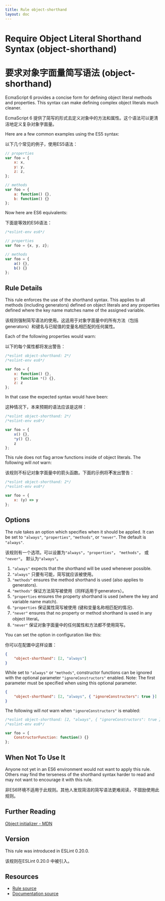 ```yaml
---
title: Rule object-shorthand
layout: doc
---
```

<!-- Note: No pull requests accepted for this file. See README.md in the root directory for details. -->

# Require Object Literal Shorthand Syntax (object-shorthand)

# 要求对象字面量简写语法 (object-shorthand)

EcmaScript 6 provides a concise form for defining object literal methods and properties. This
syntax can make defining complex object literals much cleaner.

EcmaScript 6 提供了简写的形式去定义对象中的方法和属性。这个语法可以更清洁地定义复杂对象字面量。

Here are a few common examples using the ES5 syntax:

以下几个常见的例子，使用ES5语法：

```js
// properties
var foo = {
    x: x,
    y: y,
    z: z,
};

// methods
var foo = {
    a: function() {},
    b: function() {}
};
```

Now here are ES6 equivalents:

下面是等效的ES6语法：

```js
/*eslint-env es6*/

// properties
var foo = {x, y, z};

// methods
var foo = {
    a() {},
    b() {}
};
```

## Rule Details

This rule enforces the use of the shorthand syntax. This applies
to all methods (including generators) defined on object literals and any
properties defined where the key name matches name of the assigned variable.

该规则强制简写语法的使用。这适用于对象字面量中的所有方法（包括generators）和键名与已赋值的变量名相匹配的任何属性。

Each of the following properties would warn:

以下的每个属性都将发出警告：

```js
/*eslint object-shorthand: 2*/
/*eslint-env es6*/

var foo = {
    x: function() {},
    y: function *() {},
    z: z
};
```

In that case the expected syntax would have been:

这种情况下，本来预期的语法应该是这样：

```js
/*eslint object-shorthand: 2*/
/*eslint-env es6*/

var foo = {
    x() {},
    *y() {},
    z
};
```

This rule does not flag arrow functions inside of object literals.
The following will *not* warn:

该规则不标记对象字面量中的箭头函数。下面的示例将**不**发出警告：

```js
/*eslint object-shorthand: 2*/
/*eslint-env es6*/

var foo = {
    x: (y) => y
};
```

## Options

The rule takes an option which specifies when it should be applied. It can be set to
`"always"`, `"properties"`, `"methods"`, or `"never"`. The default is `"always"`.

该规则有一个选项。可以设置为`"always"`，`"properties"`， `"methods"`， 或 `"never"`。 默认为`"always"`。

1. `"always"` expects that the shorthand will be used whenever possible.
1. `"always"` 只要有可能，简写就应该被使用。
2. `"methods"` ensures the method shorthand is used (also applies to generators).
2. `"methods"` 保证方法简写被使用（同样适用于generators）。
3. `"properties` ensures the property shorthand is used (where the key and variable name match).
3. `"properties` 保证属性简写被使用 (键和变量名称相匹配的情况).
4. `"never"` ensures that no property or method shorthand is used in any object literal。
4. `"never"` 保证对象字面量中的任何属性和方法都不使用简写。

You can set the option in configuration like this:

你可以在配置中这样设置：

```json
{
    "object-shorthand": [2, "always"]
}
```

While set to `"always"` or `"methods"`, constructor functions can be ignored with the optional parameter `"ignoreConstructors"` enabled. Note: The first parameter must be specified when using this optional parameter.

```json
{
    "object-shorthand": [2, "always", { "ignoreConstructors": true }]
}
```

The following will *not* warn when `"ignoreConstructors"` is enabled:

```js
/*eslint object-shorthand: [2, "always", { "ignoreConstructors": true }]*/
/*eslint-env es6*/

var foo = {
    ConstructorFunction: function() {}
};
```

## When Not To Use It

Anyone not yet in an ES6 environment would not want to apply this rule. Others may find the terseness of the shorthand
syntax harder to read and may not want to encourage it with this rule.

非ES6环境不适用于此规则。其他人发现简洁的简写语法更难阅读，不鼓励使用此规则。

## Further Reading

[Object initializer - MDN](https://developer.mozilla.org/en-US/docs/Web/JavaScript/Reference/Operators/Object_initializer)

## Version

This rule was introduced in ESLint 0.20.0.

该规则在ESLint 0.20.0 中被引入。

## Resources

* [Rule source](https://github.com/eslint/eslint/tree/master/lib/rules/object-shorthand.js)
* [Documentation source](https://github.com/eslint/eslint/tree/master/docs/rules/object-shorthand.md)
